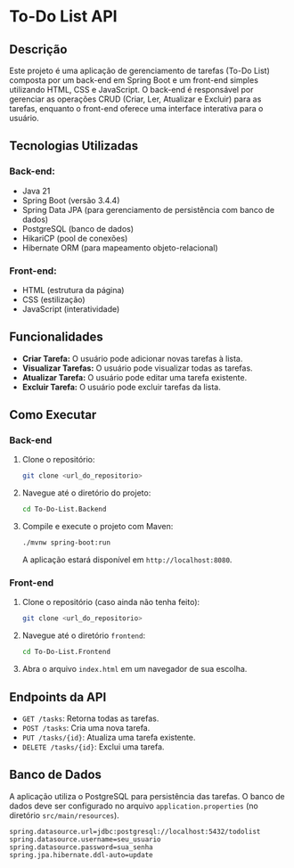 # To-Do List API

## Descrição

Este projeto é uma aplicação de gerenciamento de tarefas (To-Do List) composta por um back-end em Spring Boot e um front-end simples utilizando HTML, CSS e JavaScript. O back-end é responsável por gerenciar as operações CRUD (Criar, Ler, Atualizar e Excluir) para as tarefas, enquanto o front-end oferece uma interface interativa para o usuário.

## Tecnologias Utilizadas

### Back-end:

* Java 21
* Spring Boot (versão 3.4.4)
* Spring Data JPA (para gerenciamento de persistência com banco de dados)
* PostgreSQL (banco de dados)
* HikariCP (pool de conexões)
* Hibernate ORM (para mapeamento objeto-relacional)

### Front-end:

* HTML (estrutura da página)
* CSS (estilização)
* JavaScript (interatividade)

## Funcionalidades

* **Criar Tarefa:** O usuário pode adicionar novas tarefas à lista.
* **Visualizar Tarefas:** O usuário pode visualizar todas as tarefas.
* **Atualizar Tarefa:** O usuário pode editar uma tarefa existente.
* **Excluir Tarefa:** O usuário pode excluir tarefas da lista.

## Como Executar

### Back-end

1.  Clone o repositório:

    ```bash
    git clone <url_do_repositorio>
    ```

2.  Navegue até o diretório do projeto:

    ```bash
    cd To-Do-List.Backend
    ```

3.  Compile e execute o projeto com Maven:

    ```bash
    ./mvnw spring-boot:run
    ```

    A aplicação estará disponível em `http://localhost:8080`.

### Front-end

1.  Clone o repositório (caso ainda não tenha feito):

    ```bash
    git clone <url_do_repositorio>
    ```

2.  Navegue até o diretório `frontend`:

    ```bash
    cd To-Do-List.Frontend
    ```

3.  Abra o arquivo `index.html` em um navegador de sua escolha.

## Endpoints da API

* `GET /tasks`: Retorna todas as tarefas.
* `POST /tasks`: Cria uma nova tarefa.
* `PUT /tasks/{id}`: Atualiza uma tarefa existente.
* `DELETE /tasks/{id}`: Exclui uma tarefa.

## Banco de Dados

A aplicação utiliza o PostgreSQL para persistência das tarefas. O banco de dados deve ser configurado no arquivo `application.properties` (no diretório `src/main/resources`).

```properties
spring.datasource.url=jdbc:postgresql://localhost:5432/todolist
spring.datasource.username=seu_usuario
spring.datasource.password=sua_senha
spring.jpa.hibernate.ddl-auto=update
